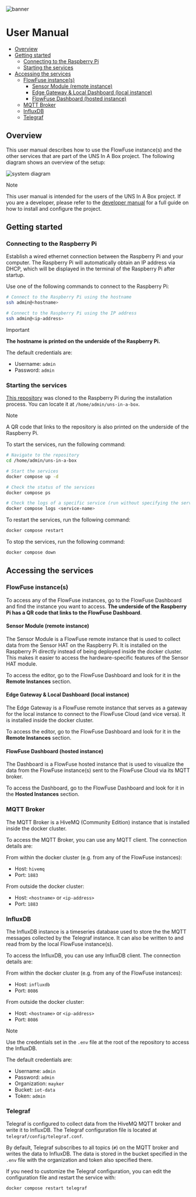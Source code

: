 ![banner](doc/assets/banner-mayker.jpg)

# User Manual <!-- omit in toc -->

- [Overview](#overview)
- [Getting started](#getting-started)
  - [Connecting to the Raspberry Pi](#connecting-to-the-raspberry-pi)
  - [Starting the services](#starting-the-services)
- [Accessing the services](#accessing-the-services)
  - [FlowFuse instance(s)](#flowfuse-instances)
    - [Sensor Module (remote instance)](#sensor-module-remote-instance)
    - [Edge Gateway \& Local Dashboard (local instance)](#edge-gateway--local-dashboard-local-instance)
    - [FlowFuse Dashboard (hosted instance)](#flowfuse-dashboard-hosted-instance)
  - [MQTT Broker](#mqtt-broker)
  - [InfluxDB](#influxdb)
  - [Telegraf](#telegraf)

## Overview

This user manual describes how to use the FlowFuse instance(s) and the other
services that are part of the UNS In A Box project. The following diagram shows
an overview of the setup:

![system diagram](doc/assets/system-diagram.png)

> [!NOTE]
>
> This user manual is intended for the users of the UNS In A Box project. If
> you are a developer, please refer to the [developer manual](doc/developer-manual.md)
> for a full guide on how to install and configure the project.

## Getting started

### Connecting to the Raspberry Pi

Establish a wired ethernet connection between the Raspberry Pi and your
computer. The Raspberry Pi will automatically obtain an IP address via DHCP,
which will be displayed in the terminal of the Raspberry Pi after startup.

Use one of the following commands to connect to the Raspberry Pi:

```bash
# Connect to the Raspberry Pi using the hostname
ssh admin@<hostname>

# Connect to the Raspberry Pi using the IP address
ssh admin@<ip-address>
```

> [!IMPORTANT]
> **The hostname is printed on the underside of the Raspberry Pi.**
>
> The default credentials are:
>
> - Username: `admin`
> - Password: `admin`

### Starting the services

[This repository](https://github.com/bemayker/uns-in-a-box.git) was cloned to the Raspberry Pi during the installation process.
You can locate it at `/home/admin/uns-in-a-box`.

> [!NOTE]
> A QR code that links to the repository is also printed on the underside of
> the Raspberry Pi.

To start the services, run the following command:

```bash
# Navigate to the repository
cd /home/admin/uns-in-a-box

# Start the services
docker compose up -d

# Check the status of the services
docker compose ps

# Check the logs of a specific service (run without specifying the service name to see all logs)
docker compose logs <service-name>
```

To restart the services, run the following command:

```bash
docker compose restart
```

To stop the services, run the following command:

```bash
docker compose down
```

## Accessing the services

### FlowFuse instance(s)

To access any of the FlowFuse instances, go to the FlowFuse Dashboard and find
the instance you want to access. **The underside of the Raspberry Pi has a QR
code that links to the FlowFuse Dashboard**.

#### Sensor Module (remote instance)

The Sensor Module is a FlowFuse remote instance that is used to collect data
from the Sensor HAT on the Raspberry Pi. It is installed on the Raspberry Pi
directly instead of being deployed inside the docker cluster. This makes it
easier to access the hardware-specific features of the Sensor HAT module.

To access the editor, go to the FlowFuse Dashboard and look for it in the
**Remote Instances** section.

#### Edge Gateway & Local Dashboard (local instance)

The Edge Gateway is a FlowFuse remote instance that serves as a gateway for
the local instance to connect to the FlowFuse Cloud (and vice versa). It is
installed inside the docker cluster.

To access the editor, go to the FlowFuse Dashboard and look for it in the
**Remote Instances** section.

#### FlowFuse Dashboard (hosted instance)

The Dashboard is a FlowFuse hosted instance that is used to visualize the data
from the FlowFuse instance(s) sent to the FlowFuse Cloud via its MQTT broker.

To access the Dashboard, go to the FlowFuse Dashboard and look for it in the
**Hosted Instances** section.

### MQTT Broker

The MQTT Broker is a HiveMQ (Community Edition) instance that is installed
inside the docker cluster.

To access the MQTT Broker, you can use any MQTT client. The connection details
are:

From within the docker cluster (e.g. from any of the FlowFuse instances):

- Host: `hivemq`
- Port: `1883`

From outside the docker cluster:

- Host: `<hostname>` or `<ip-address>`
- Port: `1883`

### InfluxDB

The InfluxDB instance is a timeseries database used to store the the MQTT
messages collected by the Telegraf instance. It can also be written to and read
from by the local FlowFuse instance(s).

To access the InfluxDB, you can use any InfluxDB client. The connection details
are:

From within the docker cluster (e.g. from any of the FlowFuse instances):

- Host: `influxdb`
- Port: `8086`

From outside the docker cluster:

- Host: `<hostname>` or `<ip-address>`
- Port: `8086`

> [!NOTE]
>
> Use the credentials set in the `.env` file at the root of the repository to
> access the InfluxDB.
>
> The default credentials are:
>
> - Username: `admin`
> - Password: `admin`
> - Organization: `mayker`
> - Bucket: `iot-data`
> - Token: `admin`

### Telegraf

Telegraf is configured to collect data from the HiveMQ MQTT broker and write it
to InfluxDB. The Telegraf configuration file is located at
`telegraf/config/telegraf.conf`.

By default, Telegraf subscribes to all topics (`#`) on the MQTT broker and
writes the data to InfluxDB. The data is stored in the bucket specified in the
`.env` file with the organization and token also specified there.

If you need to customize the Telegraf configuration, you can edit the
configuration file and restart the service with:

```bash
docker compose restart telegraf
```
